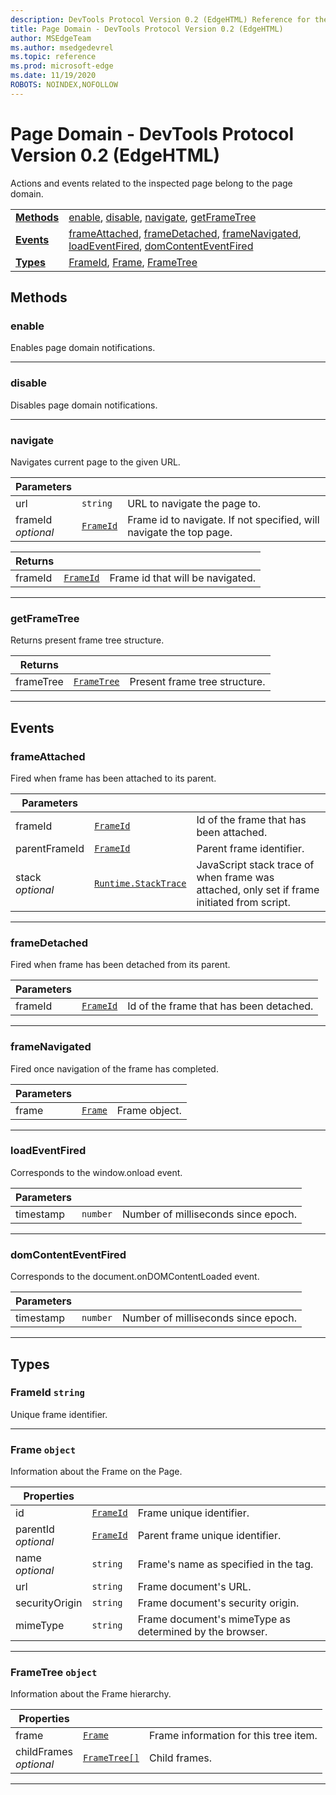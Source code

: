 ```yaml
---
description: DevTools Protocol Version 0.2 (EdgeHTML) Reference for the Page Domain. Actions and events related to the inspected page belong to the page domain.
title: Page Domain - DevTools Protocol Version 0.2 (EdgeHTML)
author: MSEdgeTeam
ms.author: msedgedevrel
ms.topic: reference
ms.prod: microsoft-edge
ms.date: 11/19/2020
ROBOTS: NOINDEX,NOFOLLOW
---
```

# Page Domain - DevTools Protocol Version 0.2 (EdgeHTML)  

Actions and events related to the inspected page belong to the page domain.

| | |
|-|-|
| [**Methods**](#methods) | [enable](#enable), [disable](#disable), [navigate](#navigate), [getFrameTree](#getframetree) |
| [**Events**](#events) | [frameAttached](#frameattached), [frameDetached](#framedetached), [frameNavigated](#framenavigated), [loadEventFired](#loadeventfired), [domContentEventFired](#domcontenteventfired) |
| [**Types**](#types) | [FrameId](#frameid), [Frame](#frame), [FrameTree](#frametree) |
## Methods

### enable
Enables page domain notifications.

</p>

---

### disable
Disables page domain notifications.

</p>

---

### navigate
Navigates current page to the given URL.

<table>
    <thead>
        <tr>
            <th>Parameters</th>
            <th></th>
            <th></th>
        </tr>
    </thead>
    <tbody>
        <tr>
            <td>url</td>
            <td><code class="flyout">string</code></td>
            <td>URL to navigate the page to.</td>
        </tr>
        <tr>
            <td>frameId <br/> <i>optional</i></td>
            <td><a href="#frameid"><code class="flyout">FrameId</code></a></td>
            <td>Frame id to navigate. If not specified, will navigate the top page.</td>
        </tr>
    </tbody>
</table>
<table>
    <thead>
        <tr>
            <th>Returns</th>
            <th></th>
            <th></th>
        </tr>
    </thead>
    <tbody>
        <tr>
            <td>frameId</td>
            <td><a href="#frameid"><code class="flyout">FrameId</code></a></td>
            <td>Frame id that will be navigated.</td>
        </tr>
    </tbody>
</table>
</p>

---

### getFrameTree
Returns present frame tree structure.

<table>
    <thead>
        <tr>
            <th>Returns</th>
            <th></th>
            <th></th>
        </tr>
    </thead>
    <tbody>
        <tr>
            <td>frameTree</td>
            <td><a href="#frametree"><code class="flyout">FrameTree</code></a></td>
            <td>Present frame tree structure.</td>
        </tr>
    </tbody>
</table>
</p>

---

## Events

### frameAttached
Fired when frame has been attached to its parent.

<table>
    <thead>
        <tr>
            <th>Parameters</th>
            <th></th>
            <th></th>
        </tr>
    </thead>
    <tbody>
        <tr>
            <td>frameId</td>
            <td><a href="#frameid"><code class="flyout">FrameId</code></a></td>
            <td>Id of the frame that has been attached.</td>
        </tr>
        <tr>
            <td>parentFrameId</td>
            <td><a href="#frameid"><code class="flyout">FrameId</code></a></td>
            <td>Parent frame identifier.</td>
        </tr>
        <tr>
            <td>stack <br/> <i>optional</i></td>
            <td><a href="runtime.md#stacktrace"><code class="flyout">Runtime.StackTrace</code></a></td>
            <td>JavaScript stack trace of when frame was attached, only set if frame initiated from script.</td>
        </tr>
    </tbody>
</table>
</p>

---

### frameDetached
Fired when frame has been detached from its parent.

<table>
    <thead>
        <tr>
            <th>Parameters</th>
            <th></th>
            <th></th>
        </tr>
    </thead>
    <tbody>
        <tr>
            <td>frameId</td>
            <td><a href="#frameid"><code class="flyout">FrameId</code></a></td>
            <td>Id of the frame that has been detached.</td>
        </tr>
    </tbody>
</table>
</p>

---

### frameNavigated
Fired once navigation of the frame has completed.

<table>
    <thead>
        <tr>
            <th>Parameters</th>
            <th></th>
            <th></th>
        </tr>
    </thead>
    <tbody>
        <tr>
            <td>frame</td>
            <td><a href="#frame"><code class="flyout">Frame</code></a></td>
            <td>Frame object.</td>
        </tr>
    </tbody>
</table>
</p>

---

### loadEventFired
Corresponds to the window.onload event.

<table>
    <thead>
        <tr>
            <th>Parameters</th>
            <th></th>
            <th></th>
        </tr>
    </thead>
    <tbody>
        <tr>
            <td>timestamp</td>
            <td><code class="flyout">number</code></td>
            <td>Number of milliseconds since epoch.</td>
        </tr>
    </tbody>
</table>
</p>

---

### domContentEventFired
Corresponds to the document.onDOMContentLoaded event.

<table>
    <thead>
        <tr>
            <th>Parameters</th>
            <th></th>
            <th></th>
        </tr>
    </thead>
    <tbody>
        <tr>
            <td>timestamp</td>
            <td><code class="flyout">number</code></td>
            <td>Number of milliseconds since epoch.</td>
        </tr>
    </tbody>
</table>
</p>

---

## Types

### <a name="frameid"></a> FrameId `string`

Unique frame identifier.

</p>

---

### <a name="frame"></a> Frame `object`

Information about the Frame on the Page.

<table>
    <thead>
        <tr>
            <th>Properties</th>
            <th></th>
            <th></th>
        </tr>
    </thead>
    <tbody>
        <tr>
            <td>id</td>
            <td><a href="#frameid"><code class="flyout">FrameId</code></a></td>
            <td>Frame unique identifier.</td>
        </tr>
        <tr>
            <td>parentId <br/> <i>optional</i></td>
            <td><a href="#frameid"><code class="flyout">FrameId</code></a></td>
            <td>Parent frame unique identifier.</td>
        </tr>
        <tr>
            <td>name <br/> <i>optional</i></td>
            <td><code class="flyout">string</code></td>
            <td>Frame's name as specified in the tag.</td>
        </tr>
        <tr>
            <td>url</td>
            <td><code class="flyout">string</code></td>
            <td>Frame document's URL.</td>
        </tr>
        <tr>
            <td>securityOrigin</td>
            <td><code class="flyout">string</code></td>
            <td>Frame document's security origin.</td>
        </tr>
        <tr>
            <td>mimeType</td>
            <td><code class="flyout">string</code></td>
            <td>Frame document's mimeType as determined by the browser.</td>
        </tr>
    </tbody>
</table>
</p>

---

### <a name="frametree"></a> FrameTree `object`

Information about the Frame hierarchy.

<table>
    <thead>
        <tr>
            <th>Properties</th>
            <th></th>
            <th></th>
        </tr>
    </thead>
    <tbody>
        <tr>
            <td>frame</td>
            <td><a href="#frame"><code class="flyout">Frame</code></a></td>
            <td>Frame information for this tree item.</td>
        </tr>
        <tr>
            <td>childFrames <br/> <i>optional</i></td>
            <td><a href="#frametree"><code class="flyout">FrameTree[]</code></a></td>
            <td>Child frames.</td>
        </tr>
    </tbody>
</table>
</p>

---
